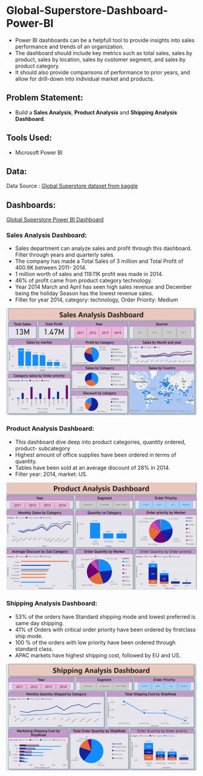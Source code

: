 # Global-Superstore-Dashboard-Power-BI
- Power BI dashboards can be a helpfull tool to provide insights into sales performance and trends of an organization.
- The dashboard should include key metrics such as total sales, sales by product, sales by location, sales by customer segment, and sales by product category.
- It should also provide comparisons of performance to prior years, and allow for drill-down into individual market and products.

## Problem Statement:
- Build a **Sales Analysis**, **Product Analysis** and **Shipping Analysis Dashboard**.

## Tools Used:
- Microsoft Power BI

## Data:
Data Source : [Global Superstore dataset from kaggle](https://www.kaggle.com/datasets/laibaanwer/superstore-sales-dataset)

## Dashboards:
[Global Superstore Power BI Dashboard](https://app.powerbi.com/links/N3hrAR_pEV?ctid=ab384a2f-d0bd-4e8d-a4b9-e3fb4ed82661&pbi_source=linkShare)

### Sales Analysis Dashboard:
- Sales department can analyze sales and profit through this dashboard. Filter through years and quarterly sales.
- The company has made a Total Sales of 3 million and Total Profit of 400.9K between 2011- 2014.
- 1 million worth of sales and 119.11K profit was made in 2014.
- 46% of profit came from product category technology.
- Year 2014 March and April has seen high sales revenue and December being the holiday Season has the lowest revenue sales.
- Filter for year 2014, category: technology, Order Priority: Medium

![](https://github.com/ShivankUdayawal/Global-Superstore-Dashboard-Power-BI/blob/main/Sale%20Analysis%20Dashboard.png)

### Product Analysis Dashboard:
- This dashboard dive deep into product categories, quantity ordered, product- subcategory
- Highest amount of office supplies have been ordered in terms of quantity.
- Tables have been sold at an average discount of 28% in 2014.
- Filter year: 2014, market: US.

![](https://github.com/ShivankUdayawal/Global-Superstore-Dashboard-Power-BI/blob/main/Product%20Analysis%20Dashboard.png)

### Shipping Analysis Dashboard:
- 53% of the orders have Standard shipping mode and lowest preferred is same day shipping.
- 41% of Orders with critical order priority have been ordered by firstclass ship mode.
- 100 % of the orders with low priority have been ordered through standard class.
- APAC markets have highest shipping cost, followed by EU and US.

![](https://github.com/ShivankUdayawal/Global-Superstore-Dashboard-Power-BI/blob/main/Shipping%20Analysis%20Dashboard.png)






